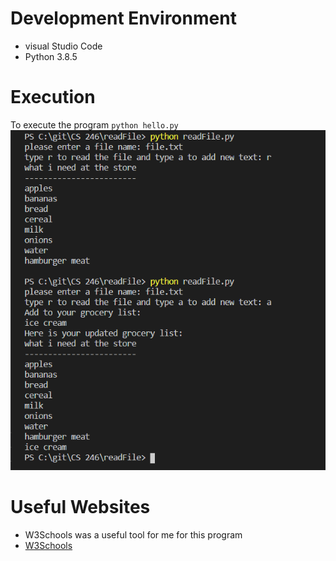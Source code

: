 # Development Environment
* visual Studio Code
* Python 3.8.5

# Execution
To execute the program `python hello.py`
![Program that records a list of grocery items](readingTheFile.PNG)

# Useful Websites
* W3Schools was a useful tool for me for this program
* [W3Schools](https://www.w3schools.com/python/python_file_write.asp)